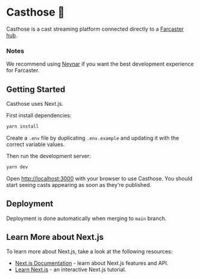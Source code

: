 # Casthose 🚰

Casthose is a cast streaming platform connected directly to a [Farcaster hub](https://docs.farcaster.xyz/protocol/architecture.html).

### Notes

We recommend using [Neynar](https://neynar.com/) if you want the best development experience for Farcaster.

## Getting Started

Casthose uses Next.js.

First install dependencies:

```bash
yarn install
```

Create a `.env` file by duplicating `.env.example` and updating it with the correct variable values.

Then run the development server:

```bash
yarn dev
```

Open [http://localhost:3000](http://localhost:3000) with your browser to use Casthose.
You should start seeing casts appearing as soon as they're published.

## Deployment

Deployment is done automatically when merging to `main` branch.

## Learn More about Next.js

To learn more about Next.js, take a look at the following resources:

- [Next.js Documentation](https://nextjs.org/docs) - learn about Next.js features and API.
- [Learn Next.js](https://nextjs.org/learn) - an interactive Next.js tutorial.
